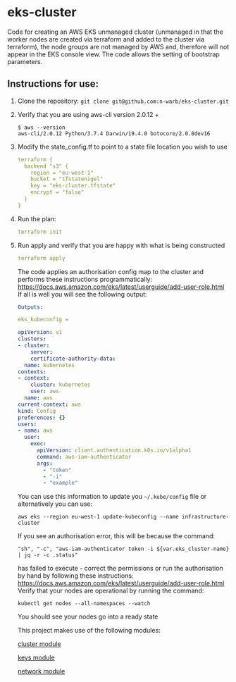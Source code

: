 # eks-cluster
Code for creating an AWS EKS unmanaged cluster (unmanaged in that the worker nodes are created via terraform and added to the cluster via terraform), the node groups are not managed by AWS and, therefore will not 
appear in the EKS console view. The code allows the setting of bootstrap parameters.

## Instructions for use:
1. Clone the repository:
    ```git clone git@github.com:n-warb/eks-cluster.git```
1. Verify that you are using aws-cli version 2.0.12 +
    ```
    $ aws --version 
    aws-cli/2.0.12 Python/3.7.4 Darwin/19.4.0 botocore/2.0.0dev16   
    ```
1. Modify the state_config.tf to point to a state file location you wish to use
    ```yaml 
    terraform {
      backend "s3" {
        region = "eu-west-1"
        bucket = "tfstatenigel" 
        key = "eks-cluster.tfstate"
        encrypt = "false"
      }
    }
    ```
1. Run the plan:
    ```yaml
    terraform init
    ```
1. Run apply and verify that you are happy with what is being constructed
    ```yaml
    terraform apply
    ```
   The code applies an authorisation config map to the cluster and performs these instructions programmatically: https://docs.aws.amazon.com/eks/latest/userguide/add-user-role.html
   If all is well you will see the following output:
    ```yaml
    Outputs:
    
    eks_kubeconfig = 
    
    apiVersion: v1
    clusters:
    - cluster:
        server: 
        certificate-authority-data: 
      name: kubernetes
    contexts:
    - context:
        cluster: kubernetes
        user: aws
      name: aws
    current-context: aws
    kind: Config
    preferences: {}
    users:
    - name: aws
      user:
        exec:
          apiVersion: client.authentication.k8s.io/v1alpha1
          command: aws-iam-authenticator
          args:
            - "token"
            - "-i"
            - "example"
    ```

    You can use this information to update you ```~/.kube/config``` file or alternatively you can use: 
    ```shell script
    aws eks --region eu-west-1 update-kubeconfig --name infrastructure-cluster
    ```
   If you see an authorisation error, this will be because the command: 
   ```shell script
   "sh", "-c", "aws-iam-authenticator token -i ${var.eks_cluster-name} | jq -r -c .status"
   ```
   has failed to execute - correct the permissions or run the authorisation by hand by following these
   instructions: https://docs.aws.amazon.com/eks/latest/userguide/add-user-role.html
   Verify that your nodes are operational by running the command:
   ```shell script
   kubectl get nodes --all-namespaces --watch
   ```
   You should see your nodes go into a ready state
   
   This project makes use of the following modules:
   
   [cluster module](./cluster/README.md)
   
   [keys module](./keys/README.md)
   
   [network module](./network/README.md)
   
   





